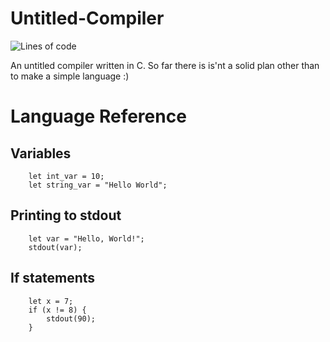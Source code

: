 # Untitled-Compiler
![Lines of code](https://img.shields.io/tokei/lines/github/ScriptLineStudios/Untitled-Compiler)

An untitled compiler written in C. So far there is is'nt a solid plan other than to make a simple language :)

# Language Reference

## Variables
```
    let int_var = 10;
    let string_var = "Hello World";
```

## Printing to stdout
```
    let var = "Hello, World!";
    stdout(var);
```

## If statements
```
    let x = 7;
    if (x != 8) {
        stdout(90);
    }
```
